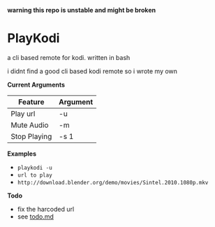 **warning this repo is unstable and might be broken**

# PlayKodi #
a cli based remote for kodi. written in bash

i didnt find a good cli based kodi remote so i wrote my own

**Current Arguments**

| Feature       |    Argument   |
| ------------- | ------------- |
| Play url     | -u             | 
| Mute Audio   | -m             |
| Stop Playing | -s 1           |

**Examples**

* `playkodi -u`
* `url to play` 
* `http://download.blender.org/demo/movies/Sintel.2010.1080p.mkv`

**Todo**

* fix the harcoded url
* see [todo.md](todo.md)
